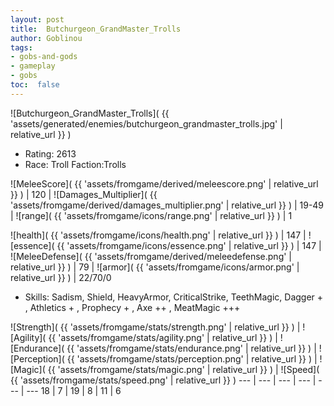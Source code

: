 ```yaml
---
layout: post
title:  Butchurgeon_GrandMaster_Trolls
author: Goblinou
tags:
- gobs-and-gods
- gameplay
- gobs
toc:  false
---
```


![Butchurgeon_GrandMaster_Trolls]( {{ 'assets/generated/enemies/butchurgeon_grandmaster_trolls.jpg' | relative_url }} )
- Rating: 2613
- Race: Troll  Faction:Trolls

![MeleeScore]( {{ 'assets/fromgame/derived/meleescore.png' | relative_url }} ) | 120 | ![Damages_Multiplier]( {{ 'assets/fromgame/derived/damages_multiplier.png' | relative_url }} ) | 19-49 | ![range]( {{ 'assets/fromgame/icons/range.png' | relative_url }} ) | 1


![health]( {{ 'assets/fromgame/icons/health.png' | relative_url }} ) | 147 | ![essence]( {{ 'assets/fromgame/icons/essence.png' | relative_url }} ) | 147 | ![MeleeDefense]( {{ 'assets/fromgame/derived/meleedefense.png' | relative_url }} ) | 79 | ![armor]( {{ 'assets/fromgame/icons/armor.png' | relative_url }} ) | 22/70/0

* Skills: Sadism, Shield, HeavyArmor, CriticalStrike, TeethMagic, Dagger + , Athletics + , Prophecy + , Axe ++ , MeatMagic +++ 

![Strength]( {{ 'assets/fromgame/stats/strength.png' | relative_url }} ) | ![Agility]( {{ 'assets/fromgame/stats/agility.png' | relative_url }} ) | ![Endurance]( {{ 'assets/fromgame/stats/endurance.png' | relative_url }} ) | ![Perception]( {{ 'assets/fromgame/stats/perception.png' | relative_url }} ) | ![Magic]( {{ 'assets/fromgame/stats/magic.png' | relative_url }} ) | ![Speed]( {{ 'assets/fromgame/stats/speed.png' | relative_url }} )
--- | --- | --- | --- | --- | ---
18 | 7 | 19 | 8 | 11 | 6
